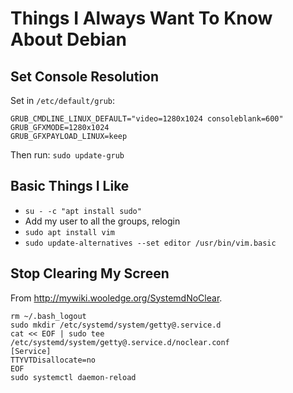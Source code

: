 # Things I Always Want To Know About Debian

## Set Console Resolution

Set in `/etc/default/grub`:

```
GRUB_CMDLINE_LINUX_DEFAULT="video=1280x1024 consoleblank=600"
GRUB_GFXMODE=1280x1024
GRUB_GFXPAYLOAD_LINUX=keep
```

Then run: `sudo update-grub`

## Basic Things I Like

* `su - -c "apt install sudo"`
* Add my user to all the groups, relogin
* `sudo apt install vim`
* `sudo update-alternatives --set editor /usr/bin/vim.basic`

## Stop Clearing My Screen

From <http://mywiki.wooledge.org/SystemdNoClear>.

```
rm ~/.bash_logout
sudo mkdir /etc/systemd/system/getty@.service.d
cat << EOF | sudo tee /etc/systemd/system/getty@.service.d/noclear.conf
[Service]
TTYVTDisallocate=no
EOF
sudo systemctl daemon-reload
```
